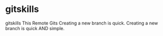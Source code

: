 # gitskills
gitskills
This Remote Gits
Creating a new branch is quick.
Creating a new branch is quick AND simple.
